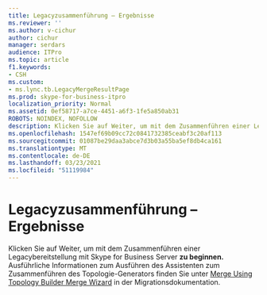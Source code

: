 ```yaml
---
title: Legacyzusammenführung – Ergebnisse
ms.reviewer: ''
ms.author: v-cichur
author: cichur
manager: serdars
audience: ITPro
ms.topic: article
f1.keywords:
- CSH
ms.custom:
- ms.lync.tb.LegacyMergeResultPage
ms.prod: skype-for-business-itpro
localization_priority: Normal
ms.assetid: 0ef58717-a7ce-4451-a6f3-1fe5a850ab31
ROBOTS: NOINDEX, NOFOLLOW
description: Klicken Sie auf Weiter, um mit dem Zusammenführen einer Legacybereitstellung mit Skype for Business Server zu beginnen. Ausführliche Informationen zum Ausführen des Assistenten zum Zusammenführen des Topologie-Generators finden Sie unter Merge Using Topology Builder Merge Wizard in der Migrationsdokumentation.
ms.openlocfilehash: 1547ef69b09cc72c0841732385ceabf3c20af113
ms.sourcegitcommit: 01087be29daa3abce7d3b03a55ba5ef8db4ca161
ms.translationtype: MT
ms.contentlocale: de-DE
ms.lasthandoff: 03/23/2021
ms.locfileid: "51119984"
---
```

# <a name="legacy-merge-results"></a>Legacyzusammenführung – Ergebnisse

Klicken Sie auf Weiter, um mit dem Zusammenführen einer Legacybereitstellung mit Skype for Business Server **zu beginnen.** Ausführliche Informationen zum Ausführen des Assistenten zum Zusammenführen des Topologie-Generators finden Sie unter [Merge Using Topology Builder Merge Wizard](/previous-versions/office/lync-server-2013/merge-using-topology-builder-merge-wizard) in der Migrationsdokumentation.